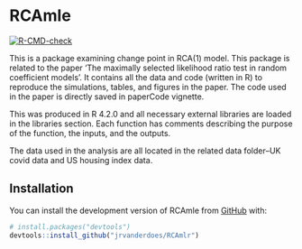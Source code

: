 
<!-- README.md is generated from README.Rmd. Please edit that file -->

# RCAmle

<!-- badges: start -->

[![R-CMD-check](https://github.com/jrvanderdoes/RCAmlr/actions/workflows/R-CMD-check.yaml/badge.svg)](https://github.com/jrvanderdoes/RCAmlr/actions/workflows/R-CMD-check.yaml)
<!-- badges: end -->

This is a package examining change point in RCA(1) model. This package
is related to the paper ‘The maximally selected likelihood ratio test in
random coefficient models’. It contains all the data and code (written
in R) to reproduce the simulations, tables, and figures in the paper.
The code used in the paper is directly saved in paperCode vignette.

This was produced in R 4.2.0 and all necessary external libraries are
loaded in the libraries section. Each function has comments describing
the purpose of the function, the inputs, and the outputs.

The data used in the analysis are all located in the related data
folder–UK covid data and US housing index data.

## Installation

You can install the development version of RCAmle from
[GitHub](https://github.com/) with:

``` r
# install.packages("devtools")
devtools::install_github("jrvanderdoes/RCAmlr")
```
